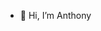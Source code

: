 - 👋 Hi, I’m Anthony
<!---
AnthonyLUL/AnthonyLUL is a ✨ special ✨ repository because its `README.md` (this file) appears on your GitHub profile.
You can click the Preview link to take a look at your changes.
--->
